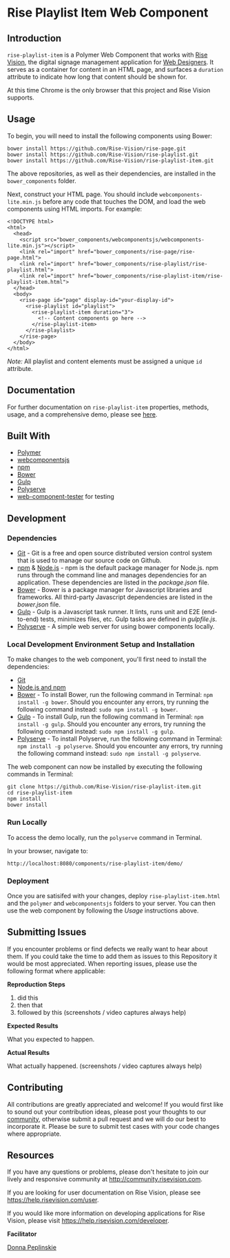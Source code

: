 # Rise Playlist Item Web Component

## Introduction
`rise-playlist-item` is a Polymer Web Component that works with [Rise Vision](https://www.risevision.com/), the digital signage management application for [Web Designers](http://risevision.com/web-designers). It serves as a container for content in an HTML page, and surfaces a `duration` attribute to indicate how long that content should be shown for.

At this time Chrome is the only browser that this project and Rise Vision supports.

## Usage
To begin, you will need to install the following components using Bower:

```
bower install https://github.com/Rise-Vision/rise-page.git
bower install https://github.com/Rise-Vision/rise-playlist.git
bower install https://github.com/Rise-Vision/rise-playlist-item.git
```

The above repositories, as well as their dependencies, are installed in the `bower_components` folder.

Next, construct your HTML page. You should include `webcomponents-lite.min.js` before any code that touches the DOM, and load the web components using HTML imports. For example:
```
<!DOCTYPE html>
<html>
  <head>
    <script src="bower_components/webcomponentsjs/webcomponents-lite.min.js"></script>
    <link rel="import" href="bower_components/rise-page/rise-page.html">
    <link rel="import" href="bower_components/rise-playlist/rise-playlist.html">
    <link rel="import" href="bower_components/rise-playlist-item/rise-playlist-item.html">
  </head>
  <body>
    <rise-page id="page" display-id="your-display-id">
      <rise-playlist id="playlist">
        <rise-playlist-item duration="3">
          <!-- Content components go here -->
        </rise-playlist-item>
      </rise-playlist>
    </rise-page>
  </body>
</html>
```

*Note:* All playlist and content elements must be assigned a unique `id` attribute.

## Documentation
For further documentation on `rise-playlist-item` properties, methods, usage, and a comprehensive demo, please see [here](http://rise-vision.github.io/rise-playlist-item).

## Built With
- [Polymer](https://www.polymer-project.org/)
- [webcomponentsjs](https://github.com/webcomponents/webcomponentsjs)
- [npm](https://www.npmjs.org)
- [Bower](http://bower.io/)
- [Gulp](http://gulpjs.com/)
- [Polyserve](https://www.npmjs.com/package/polyserve)
- [web-component-tester](https://github.com/Polymer/web-component-tester) for testing

## Development

### Dependencies
* [Git](http://git-scm.com/) - Git is a free and open source distributed version control system that is used to manage our source code on Github.
* [npm](https://www.npmjs.org/) & [Node.js](http://nodejs.org/) - npm is the default package manager for Node.js. npm runs through the command line and manages dependencies for an application. These dependencies are listed in the _package.json_ file.
* [Bower](http://bower.io/) - Bower is a package manager for Javascript libraries and frameworks. All third-party Javascript dependencies are listed in the _bower.json_ file.
* [Gulp](http://gulpjs.com/) - Gulp is a Javascript task runner. It lints, runs unit and E2E (end-to-end) tests, minimizes files, etc. Gulp tasks are defined in _gulpfile.js_.
* [Polyserve](https://www.npmjs.com/package/polyserve) - A simple web server for using bower components locally.

### Local Development Environment Setup and Installation
To make changes to the web component, you'll first need to install the dependencies:

- [Git](http://git-scm.com/book/en/v2/Getting-Started-Installing-Git)
- [Node.js and npm](http://blog.nodeknockout.com/post/65463770933/how-to-install-node-js-and-npm)
- [Bower](http://bower.io/#install-bower) - To install Bower, run the following command in Terminal: `npm install -g bower`. Should you encounter any errors, try running the following command instead: `sudo npm install -g bower`.
- [Gulp](https://github.com/gulpjs/gulp/blob/master/docs/getting-started.md) - To install Gulp, run the following command in Terminal: `npm install -g gulp`. Should you encounter any errors, try running the following command instead: `sudo npm install -g gulp`.
- [Polyserve](https://www.npmjs.com/package/polyserve) - To install Polyserve, run the following command in Terminal: `npm install -g polyserve`. Should you encounter any errors, try running the following command instead: `sudo npm install -g polyserve`.

The web component can now be installed by executing the following commands in Terminal:
```
git clone https://github.com/Rise-Vision/rise-playlist-item.git
cd rise-playlist-item
npm install
bower install
```

### Run Locally
To access the demo locally, run the `polyserve` command in Terminal.

In your browser, navigate to:
```
http://localhost:8080/components/rise-playlist-item/demo/
```

### Deployment
Once you are satisifed with your changes, deploy `rise-playlist-item.html` and the `polymer` and `webcomponentsjs` folders to your server. You can then use the web component by following the *Usage* instructions above.

## Submitting Issues
If you encounter problems or find defects we really want to hear about them. If you could take the time to add them as issues to this Repository it would be most appreciated. When reporting issues, please use the following format where applicable:

**Reproduction Steps**

1. did this
2. then that
3. followed by this (screenshots / video captures always help)

**Expected Results**

What you expected to happen.

**Actual Results**

What actually happened. (screenshots / video captures always help)

## Contributing
All contributions are greatly appreciated and welcome! If you would first like to sound out your contribution ideas, please post your thoughts to our [community](http://community.risevision.com), otherwise submit a pull request and we will do our best to incorporate it. Please be sure to submit test cases with your code changes where appropriate.

## Resources
If you have any questions or problems, please don't hesitate to join our lively and responsive community at http://community.risevision.com.

If you are looking for user documentation on Rise Vision, please see https://help.risevision.com/user.

If you would like more information on developing applications for Rise Vision, please visit https://help.risevision.com/developer.

**Facilitator**

[Donna Peplinskie](https://github.com/donnapep "Donna Peplinskie")
